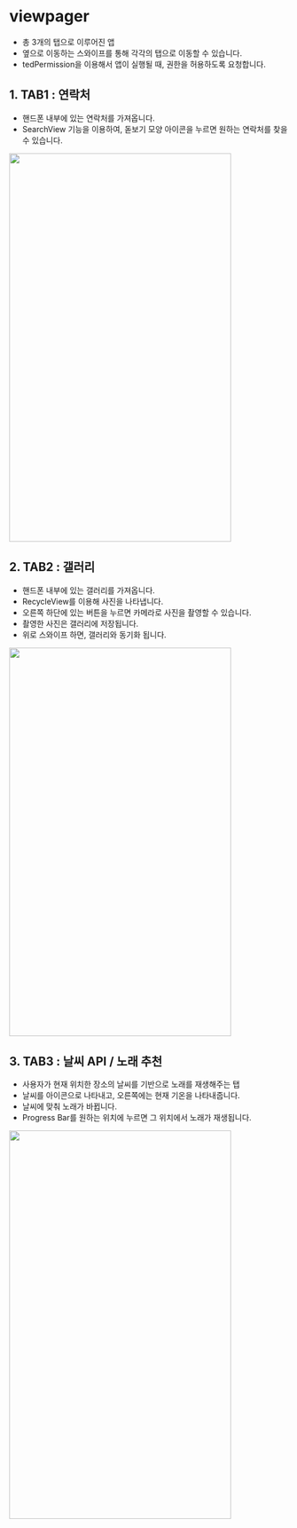 # viewpager

- 총 3개의 탭으로 이루어진 앱
- 옆으로 이동하는 스와이프를 통해 각각의 탭으로 이동할 수 있습니다.
- tedPermission을 이용해서 앱이 실행될 때, 권한을 허용하도록 요청합니다.


## 1. TAB1 : 연락처

 - 핸드폰 내부에 있는 연락처를 가져옵니다.
 - SearchView 기능을 이용하여, 돋보기 모양 아이콘을 누르면 원하는 연락처를 찾을 수 있습니다.
 
 <img src = "https://user-images.githubusercontent.com/80759746/124569496-f60a9180-de80-11eb-99e1-75ab7360b7ff.jpg" width="400" height="700">

 
## 2. TAB2 : 갤러리

 - 핸드폰 내부에 있는 갤러리를 가져옵니다.
 - RecycleView를 이용해 사진을 나타냅니다.
 - 오른쪽 하단에 있는 버튼을 누르면 카메라로 사진을 촬영할 수 있습니다.
 - 촬영한 사진은 갤러리에 저장됩니다.
 - 위로 스와이프 하면, 갤러리와 동기화 됩니다.

<img src = "https://user-images.githubusercontent.com/80759746/124569824-42ee6800-de81-11eb-85a5-98eea6302dd5.jpg" width="400" height="700">


## 3. TAB3 : 날씨 API / 노래 추천
 - 사용자가 현재 위치한 장소의 날씨를 기반으로 노래를 재생해주는 탭
 - 날씨를 아이콘으로 나타내고, 오른쪽에는 현재 기온을 나타내줍니다.
 - 날씨에 맞춰 노래가 바뀝니다.
 - Progress Bar를 원하는 위치에 누르면 그 위치에서 노래가 재생됩니다.
 
 <img src = "https://user-images.githubusercontent.com/80759746/124577700-77195700-de88-11eb-96e0-8076ff971d8a.jpg" width="400" height="700">


